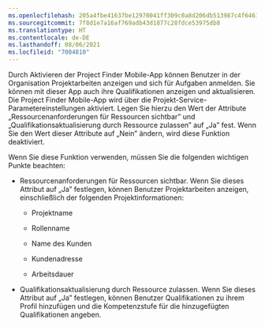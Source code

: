 ```yaml
---
ms.openlocfilehash: 205a4fbe41637be12970041ff309c0a8d206db513987c4f64610e842183ed781
ms.sourcegitcommit: 7f8d1e7a16af769adb43d1877c28fdce53975db8
ms.translationtype: HT
ms.contentlocale: de-DE
ms.lasthandoff: 08/06/2021
ms.locfileid: "7004810"
---
```

Durch Aktivieren der Project Finder Mobile-App können Benutzer in der Organisation Projektarbeiten anzeigen und sich für Aufgaben anmelden. Sie können mit dieser App auch ihre Qualifikationen anzeigen und aktualisieren. Die Project Finder Mobile-App wird über die Projekt-Service-Parametereinstellungen aktiviert. Legen Sie hierzu den Wert der Attribute „Ressourcenanforderungen für Ressourcen sichtbar” und „Qualifikationsaktualisierung durch Ressource zulassen” auf „Ja” fest. Wenn Sie den Wert dieser Attribute auf „Nein” ändern, wird diese Funktion deaktiviert.  
  
 Wenn Sie diese Funktion verwenden, müssen Sie die folgenden wichtigen Punkte beachten:  
  
-   Ressourcenanforderungen für Ressourcen sichtbar. Wenn Sie dieses Attribut auf „Ja” festlegen, können Benutzer Projektarbeiten anzeigen, einschließlich der folgenden Projektinformationen:  
  
    -   Projektname  
  
    -   Rollenname  
  
    -   Name des Kunden  
  
    -   Kundenadresse  
  
    -   Arbeitsdauer  
  
-   Qualifikationsaktualisierung durch Ressource zulassen. Wenn Sie dieses Attribut auf „Ja” festlegen, können Benutzer Qualifikationen zu ihrem Profil hinzufügen und die Kompetenzstufe für die hinzugefügten Qualifikationen angeben.
